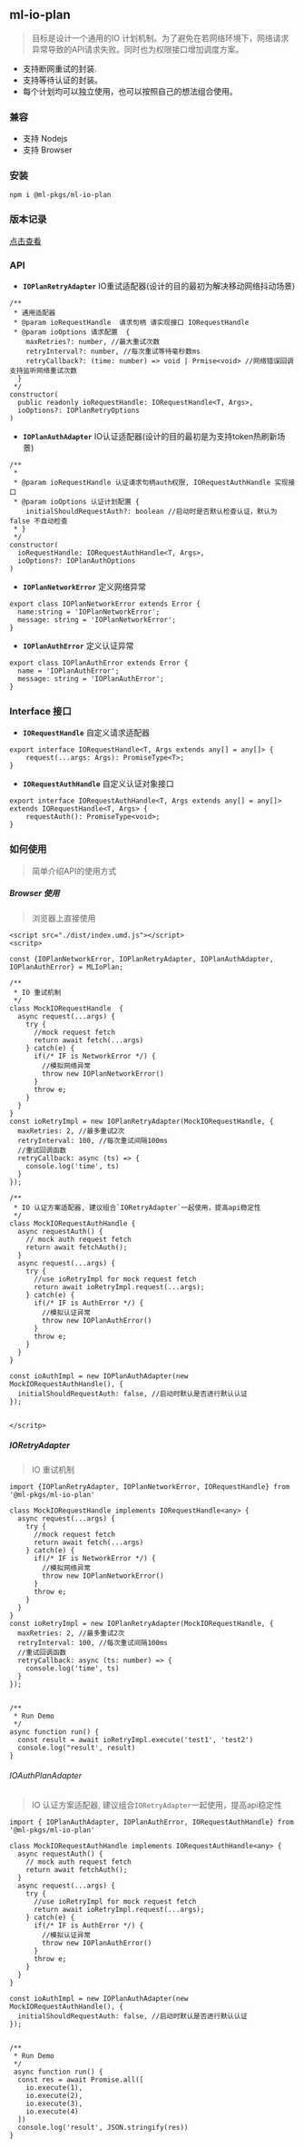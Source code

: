 ## ml-io-plan

> 目标是设计一个通用的IO 计划机制。为了避免在若网络环境下，网络请求异常导致的API请求失败。同时也为权限接口增加调度方案。

* 支持断网重试的封装.
* 支持等待认证的封装。
* 每个计划均可以独立使用，也可以按照自己的想法组合使用。

### 兼容

* 支持 Nodejs
* 支持 Browser

### 安装

`npm i @ml-pkgs/ml-io-plan`

### 版本记录

[点击查看](https://github.com/rockywu/ml-pkgs/blob/HEAD/packages/ml-io-plan/CHANGELOG.md)

### API

* **`IOPlanRetryAdapter`** IO重试适配器(设计的目的最初为解决移动网络抖动场景)

```
/**
 * 通用适配器
 * @param ioRequestHandle  请求句柄 请实现接口 IORequestHandle
 * @param ioOptions 请求配置  {
    maxRetries?: number, //最大重试次数
    retryInterval?: number, //每次重试等待毫秒数ms
    retryCallback?: (time: number) => void | Prmise<void> //网络错误回调支持监听网络重试次数
  }
 */
constructor(
  public readonly ioRequestHandle: IORequestHandle<T, Args>,
  ioOptions?: IOPlanRetryOptions
)
```


* **`IOPlanAuthAdapter`** IO认证适配器(设计的目的最初是为支持token热刷新场景)

```
/**
 * 
 * @param ioRequestHandle 认证请求句柄auth权限, IORequestAuthHandle 实现接口
 * @param ioOptions 认证计划配置 {
    initialShouldRequestAuth?: boolean //启动时是否默认检查认证，默认为false 不自动检查
 * }
 */
constructor(
  ioRequestHandle: IORequestAuthHandle<T, Args>, 
  ioOptions?: IOPlanAuthOptions
)
```

* **`IOPlanNetworkError`** 定义网络异常

```
export class IOPlanNetworkError extends Error {
  name:string = 'IOPlanNetworkError';
  message: string = 'IOPlanNetworkError';
}
```

* **`IOPlanAuthError`** 定义认证异常

```
export class IOPlanAuthError extends Error {
  name = 'IOPlanAuthError';
  message: string = 'IOPlanAuthError';
}
```


### Interface 接口

* **`IORequestHandle`** 自定义请求适配器

```
export interface IORequestHandle<T, Args extends any[] = any[]> {
    request(...args: Args): PromiseType<T>;
}
```

* **`IORequestAuthHandle`** 自定义认证对象接口

```
export interface IORequestAuthHandle<T, Args extends any[] = any[]> extends IORequestHandle<T, Args> {
    requestAuth(): PromiseType<void>;
}
```

### 如何使用

> 简单介绍API的使用方式

##### Browser 使用

> 浏览器上直接使用

```
<script src="./dist/index.umd.js"></script>
<scritp>

const {IOPlanNetworkError, IOPlanRetryAdapter, IOPlanAuthAdapter, IOPlanAuthError} = MLIoPlan;

/**
 * IO 重试机制
 */
class MockIORequestHandle  {
  async request(...args) {
    try {
      //mock request fetch
      return await fetch(...args)
    } catch(e) {
      if(/* IF is NetworkError */) {
        //模拟网络异常
        throw new IOPlanNetworkError()
      }
      throw e;
    }
  }
}
const ioRetryImpl = new IOPlanRetryAdapter(MockIORequestHandle, {
  maxRetries: 2, //最多重试2次
  retryInterval: 100, //每次重试间隔100ms
  //重试回调函数
  retryCallback: async (ts) => {
    console.log('time', ts)
  }
});

/**
 * IO 认证方案适配器, 建议组合`IORetryAdapter`一起使用，提高api稳定性
 */
class MockIORequestAuthHandle {
  async requestAuth() {
    // mock auth request fetch
    return await fetchAuth();
  }
  async request(...args) {
    try {
      //use ioRetryImpl for mock request fetch
      return await ioRetryImpl.request(...args);
    } catch(e) {
      if(/* IF is AuthError */) {
        //模拟认证异常
        throw new IOPlanAuthError()
      }
      throw e;
    }
  }
}

const ioAuthImpl = new IOPlanAuthAdapter(new MockIORequestAuthHandle(), {
  initialShouldRequestAuth: false, //启动时默认是否进行默认认证
});


</scritp>
```


##### IORetryAdapter

> IO 重试机制

```
import {IOPlanRetryAdapter, IOPlanNetworkError, IORequestHandle} from '@ml-pkgs/ml-io-plan'

class MockIORequestHandle implements IORequestHandle<any> {
  async request(...args) {
    try {
      //mock request fetch
      return await fetch(...args)
    } catch(e) {
      if(/* IF is NetworkError */) {
        //模拟网络异常
        throw new IOPlanNetworkError()
      }
      throw e;
    }
  }
}
const ioRetryImpl = new IOPlanRetryAdapter(MockIORequestHandle, {
  maxRetries: 2, //最多重试2次
  retryInterval: 100, //每次重试间隔100ms
  //重试回调函数
  retryCallback: async (ts: number) => {
    console.log('time', ts)
  }
});


/**
 * Run Demo
 */
async function run() {
  const result = await ioRetryImpl.execute('test1', 'test2')
  console.log("result', result)
}
```


######  IOAuthPlanAdapter

> IO 认证方案适配器, 建议组合`IORetryAdapter`一起使用，提高api稳定性

```
import { IOPlanAuthAdapter, IOPlanAuthError, IORequestAuthHandle} from '@ml-pkgs/ml-io-plan'

class MockIORequestAuthHandle implements IORequestAuthHandle<any> {
  async requestAuth() {
    // mock auth request fetch
    return await fetchAuth();
  }
  async request(...args) {
    try {
      //use ioRetryImpl for mock request fetch
      return await ioRetryImpl.request(...args);
    } catch(e) {
      if(/* IF is AuthError */) {
        //模拟认证异常
        throw new IOPlanAuthError()
      }
      throw e;
    }
  }
}

const ioAuthImpl = new IOPlanAuthAdapter(new MockIORequestAuthHandle(), {
  initialShouldRequestAuth: false, //启动时默认是否进行默认认证
});


/**
 * Run Demo
 */
 async function run() {
  const res = await Promise.all([
    io.execute(1),
    io.execute(2),
    io.execute(3),
    io.execute(4)
  ])
  console.log('result', JSON.stringify(res))
}

```
